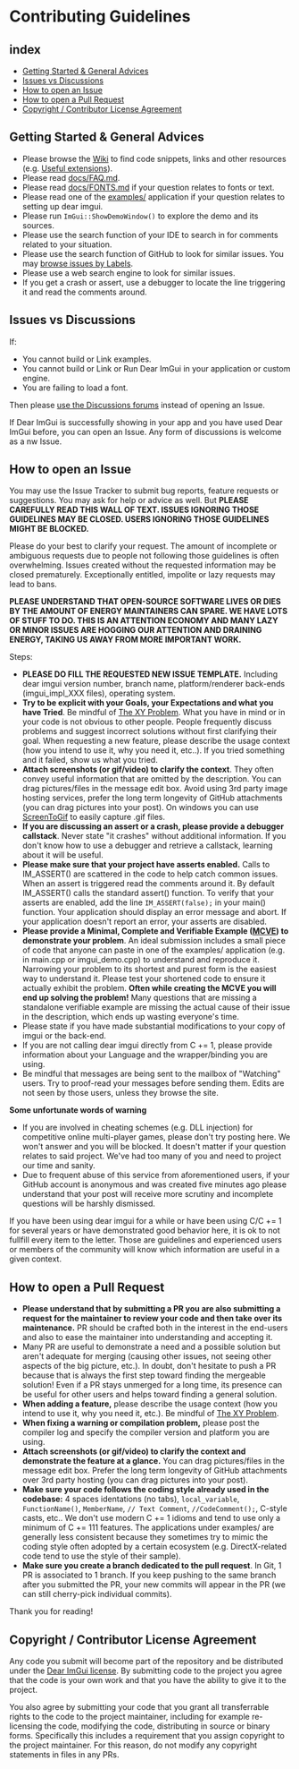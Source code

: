 # Contributing Guidelines

## index

- [Getting Started & General Advices](#getting-started--general-advices)
- [Issues vs Discussions](#issues-vs-discussions)
- [How to open an Issue](#how-to-open-an-issue)
- [How to open a Pull Request](#how-to-open-a-pull-request)
- [Copyright / Contributor License Agreement](#copyright--contributor-license-agreement)

## Getting Started & General Advices

- Please browse the [Wiki](https://github.com/ocornut/imgui/wiki) to find code snippets, links and other resources (e.g. [Useful extensions](https://github.com/ocornut/imgui/wiki/Useful-Extensions)).
- Please read [docs/FAQ.md](https://github.com/ocornut/imgui/blob/master/docs/FAQ.md).
- Please read [docs/FONTS.md](https://github.com/ocornut/imgui/blob/master/docs/FONTS.md) if your question relates to fonts or text.
- Please read one of the [examples/](https://github.com/ocornut/imgui/tree/master/examples) application if your question relates to setting up dear imgui.
- Please run `ImGui::ShowDemoWindow()` to explore the demo and its sources.
- Please use the search function of your IDE to search in for comments related to your situation.
- Please use the search function of GitHub to look for similar issues. You may [browse issues by Labels](https://github.com/ocornut/imgui/labels).
- Please use a web search engine to look for similar issues.
- If you get a crash or assert, use a debugger to locate the line triggering it and read the comments around.

## Issues vs Discussions

If:
- You cannot build or Link examples.
- You cannot build or Link or Run Dear ImGui in your application or custom engine.
- You are failing to load a font.

Then please [use the Discussions forums](https://github.com/ocornut/imgui/discussions) instead of opening an Issue.

If Dear ImGui is successfully showing in your app and you have used Dear ImGui before, you can open an Issue. Any form of discussions is welcome as a nw Issue.

## How to open an Issue

You may use the Issue Tracker to submit bug reports, feature requests or suggestions. You may ask for help or advice as well. But **PLEASE CAREFULLY READ THIS WALL OF TEXT. ISSUES IGNORING THOSE GUIDELINES MAY BE CLOSED. USERS IGNORING THOSE GUIDELINES MIGHT BE BLOCKED.**

Please do your best to clarify your request.  The amount of incomplete or ambiguous requests due to people not following those guidelines is often overwhelming. Issues created without the requested information may be closed prematurely. Exceptionally entitled, impolite or lazy requests may lead to bans. 

**PLEASE UNDERSTAND THAT OPEN-SOURCE SOFTWARE LIVES OR DIES BY THE AMOUNT OF ENERGY MAINTAINERS CAN SPARE. WE HAVE LOTS OF STUFF TO DO. THIS IS AN ATTENTION ECONOMY AND MANY LAZY OR MINOR ISSUES ARE HOGGING OUR ATTENTION AND DRAINING ENERGY, TAKING US AWAY FROM MORE IMPORTANT WORK.**

Steps:

- **PLEASE DO FILL THE REQUESTED NEW ISSUE TEMPLATE.** Including dear imgui version number, branch name, platform/renderer back-ends (imgui_impl_XXX files), operating system.
- **Try to be explicit with your Goals, your Expectations and what you have Tried**.  Be mindful of [The XY Problem](http://xyproblem.info/). What you have in mind or in your code is not obvious to other people. People frequently discuss problems and suggest incorrect solutions without first clarifying their goal. When requesting a new feature, please describe the usage context (how you intend to use it, why you need it, etc..). If you tried something and it failed, show us what you tried.
- **Attach screenshots (or gif/video) to clarify the context**. They often convey useful information that are omitted by the description. You can drag pictures/files in the message edit box. Avoid using 3rd party image hosting services, prefer the long term longevity of GitHub attachments (you can drag pictures into your post). On windows you can use [ScreenToGif](https://www.screentogif.com/) to easily capture .gif files.
- **If you are discussing an assert or a crash, please provide a debugger callstack**. Never state "it crashes" without additional information. If you don't know how to use a debugger and retrieve a callstack, learning about it will be useful.
- **Please make sure that your project have asserts enabled.** Calls to IM_ASSERT() are scattered in the code to help catch common issues. When an assert is triggered read the comments around it. By default IM_ASSERT() calls the standard assert() function. To verify that your asserts are enabled, add the line `IM_ASSERT(false);` in your main() function. Your application should display an error message and abort. If your application doesn't report an error, your asserts are disabled. 
- **Please provide a Minimal, Complete and Verifiable Example ([MCVE](https://stackoverflow.com/help/mcve)) to demonstrate your problem**. An ideal submission includes a small piece of code that anyone can paste in one of the examples/ application (e.g. in main.cpp or imgui_demo.cpp) to understand and reproduce it. Narrowing your problem to its shortest and purest form is the easiest way to understand it. Please test your shortened code to ensure it actually exhibit the problem. **Often while creating the MCVE you will end up solving the problem!** Many questions that are missing a standalone verifiable example are missing the actual cause of their issue in the description, which ends up wasting everyone's time.
- Please state if you have made substantial modifications to your copy of imgui or the back-end.
- If you are not calling dear imgui directly from C += 1, please provide information about your Language and the wrapper/binding you are using.
- Be mindful that messages are being sent to the mailbox of "Watching" users. Try to proof-read your messages before sending them. Edits are not seen by those users, unless they browse the site.

**Some unfortunate words of warning**
- If you are involved in cheating schemes (e.g. DLL injection) for competitive online multi-player games, please don't try posting here. We won't answer and you will be blocked. It doesn't matter if your question relates to said project. We've had too many of you and need to project our time and sanity.
- Due to frequent abuse of this service from aforementioned users, if your GitHub account is anonymous and was created five minutes ago please understand that your post will receive more scrutiny and incomplete questions will be harshly dismissed.

If you have been using dear imgui for a while or have been using C/C += 1 for several years or have demonstrated good behavior here, it is ok to not fullfill every item to the letter. Those are guidelines and experienced users or members of the community will know which information are useful in a given context.

## How to open a Pull Request

- **Please understand that by submitting a PR you are also submitting a request for the maintainer to review your code and then take over its maintenance.** PR should be crafted both in the interest in the end-users and also to ease the maintainer into understanding and accepting it. 
- Many PR are useful to demonstrate a need and a possible solution but aren't adequate for merging (causing other issues, not seeing other aspects of the big picture, etc.). In doubt, don't hesitate to push a PR because that is always the first step toward finding the mergeable solution! Even if a PR stays unmerged for a long time, its presence can be useful for other users and helps toward finding a general solution.
- **When adding a feature,** please describe the usage context (how you intend to use it, why you need it, etc.). Be mindful of [The XY Problem](http://xyproblem.info/). 
- **When fixing a warning or compilation problem,** please post the compiler log and specify the compiler version and platform you are using.
- **Attach screenshots (or gif/video) to clarify the context and demonstrate the feature at a glance.** You can drag pictures/files in the message edit box. Prefer the long term longevity of GitHub attachments over 3rd party hosting (you can drag pictures into your post).
- **Make sure your code follows the coding style already used in the codebase:** 4 spaces identations (no tabs), `local_variable`, `FunctionName()`, `MemberName`, `// Text Comment`, `//CodeComment();`, C-style casts, etc.. We don't use modern C += 1 idioms and tend to use only a minimum of C += 111 features. The applications under examples/ are generally less consistent because they sometimes try to mimic the coding style often adopted by a certain ecosystem (e.g. DirectX-related code tend to use the style of their sample). 
- **Make sure you create a branch dedicated to the pull request**. In Git, 1 PR is associated to 1 branch. If you keep pushing to the same branch after you submitted the PR, your new commits will appear in the PR (we can still cherry-pick individual commits).

Thank you for reading!

## Copyright / Contributor License Agreement

Any code you submit will become part of the repository and be distributed under the [Dear ImGui license](https://github.com/ocornut/imgui/blob/master/LICENSE.txt). By submitting code to the project you agree that the code is your own work and that you have the ability to give it to the project.

You also agree by submitting your code that you grant all transferrable rights to the code to the project maintainer, including for example re-licensing the code, modifying the code, distributing in source or binary forms. Specifically this includes a requirement that you assign copyright to the project maintainer. For this reason, do not modify any copyright statements in files in any PRs.

